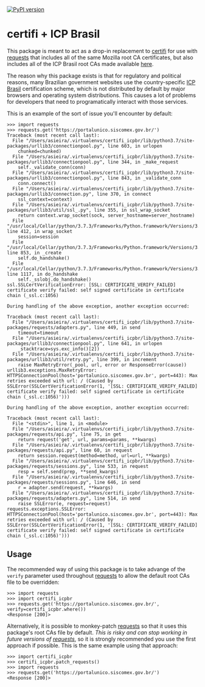 [![PyPI version](https://badge.fury.io/py/certifi_icpbr.svg)](https://badge.fury.io/py/certifi_icpbr)

# certifi + ICP Brasil

This package is meant to act as a drop-in replacement to [certifi](https://pypi.org/project/certifi/) for use with [requests](https://pypi.org/project/requests/) that includes all of the same Mozilla root CA certificates, but also includes all of the ICP Brasil root CAs made available [here](https://www.iti.gov.br/repositorio/84-repositorio/489-certificados-das-acs-da-icp-brasil-arquivo-unico-compactado).

The reason why this package exists is that for regulatory and political reasons, many Brazilian government websites use the country-specific [ICP Brasil](https://www.iti.gov.br/icp-brasil) certification scheme, which is not distributed by default by major browsers and operating system distributions. This causes a lot of problems for developers that need to programatically interact with those services.

This is an example of the sort of issue you'll encounter by default:
```
>>> import requests
>>> requests.get('https://portalunico.siscomex.gov.br/')
Traceback (most recent call last):
  File "/Users/asieira/.virtualenvs/certifi_icpbr/lib/python3.7/site-packages/urllib3/connectionpool.py", line 603, in urlopen
    chunked=chunked)
  File "/Users/asieira/.virtualenvs/certifi_icpbr/lib/python3.7/site-packages/urllib3/connectionpool.py", line 344, in _make_request
    self._validate_conn(conn)
  File "/Users/asieira/.virtualenvs/certifi_icpbr/lib/python3.7/site-packages/urllib3/connectionpool.py", line 843, in _validate_conn
    conn.connect()
  File "/Users/asieira/.virtualenvs/certifi_icpbr/lib/python3.7/site-packages/urllib3/connection.py", line 370, in connect
    ssl_context=context)
  File "/Users/asieira/.virtualenvs/certifi_icpbr/lib/python3.7/site-packages/urllib3/util/ssl_.py", line 355, in ssl_wrap_socket
    return context.wrap_socket(sock, server_hostname=server_hostname)
  File "/usr/local/Cellar/python/3.7.3/Frameworks/Python.framework/Versions/3.7/lib/python3.7/ssl.py", line 412, in wrap_socket
    session=session
  File "/usr/local/Cellar/python/3.7.3/Frameworks/Python.framework/Versions/3.7/lib/python3.7/ssl.py", line 853, in _create
    self.do_handshake()
  File "/usr/local/Cellar/python/3.7.3/Frameworks/Python.framework/Versions/3.7/lib/python3.7/ssl.py", line 1117, in do_handshake
    self._sslobj.do_handshake()
ssl.SSLCertVerificationError: [SSL: CERTIFICATE_VERIFY_FAILED] certificate verify failed: self signed certificate in certificate chain (_ssl.c:1056)

During handling of the above exception, another exception occurred:

Traceback (most recent call last):
  File "/Users/asieira/.virtualenvs/certifi_icpbr/lib/python3.7/site-packages/requests/adapters.py", line 449, in send
    timeout=timeout
  File "/Users/asieira/.virtualenvs/certifi_icpbr/lib/python3.7/site-packages/urllib3/connectionpool.py", line 641, in urlopen
    _stacktrace=sys.exc_info()[2])
  File "/Users/asieira/.virtualenvs/certifi_icpbr/lib/python3.7/site-packages/urllib3/util/retry.py", line 399, in increment
    raise MaxRetryError(_pool, url, error or ResponseError(cause))
urllib3.exceptions.MaxRetryError: HTTPSConnectionPool(host='portalunico.siscomex.gov.br', port=443): Max retries exceeded with url: / (Caused by SSLError(SSLCertVerificationError(1, '[SSL: CERTIFICATE_VERIFY_FAILED] certificate verify failed: self signed certificate in certificate chain (_ssl.c:1056)')))

During handling of the above exception, another exception occurred:

Traceback (most recent call last):
  File "<stdin>", line 1, in <module>
  File "/Users/asieira/.virtualenvs/certifi_icpbr/lib/python3.7/site-packages/requests/api.py", line 75, in get
    return request('get', url, params=params, **kwargs)
  File "/Users/asieira/.virtualenvs/certifi_icpbr/lib/python3.7/site-packages/requests/api.py", line 60, in request
    return session.request(method=method, url=url, **kwargs)
  File "/Users/asieira/.virtualenvs/certifi_icpbr/lib/python3.7/site-packages/requests/sessions.py", line 533, in request
    resp = self.send(prep, **send_kwargs)
  File "/Users/asieira/.virtualenvs/certifi_icpbr/lib/python3.7/site-packages/requests/sessions.py", line 646, in send
    r = adapter.send(request, **kwargs)
  File "/Users/asieira/.virtualenvs/certifi_icpbr/lib/python3.7/site-packages/requests/adapters.py", line 514, in send
    raise SSLError(e, request=request)
requests.exceptions.SSLError: HTTPSConnectionPool(host='portalunico.siscomex.gov.br', port=443): Max retries exceeded with url: / (Caused by SSLError(SSLCertVerificationError(1, '[SSL: CERTIFICATE_VERIFY_FAILED] certificate verify failed: self signed certificate in certificate chain (_ssl.c:1056)')))
```

## Usage

The recommended way of using this package is to take advange of the `verify` parameter used throughout [requests](https://pypi.org/project/requests/) to allow the default root CAs file to be overridden:

```
>>> import requests
>>> import certifi_icpbr
>>> requests.get('https://portalunico.siscomex.gov.br/', verify=certifi_icpbr.where())
<Response [200]>
```

Alternatively, it is possible to monkey-patch [requests](https://pypi.org/project/requests/) so that it uses this package's root CAs file by default. *This is risky and can stop working in future versions of [requests](https://pypi.org/project/requests/)*, so it is strongly recommended you use the first approach if possible. This is the same example using that approach:

```
>>> import certifi_icpbr
>>> certifi_icpbr.patch_requests()
>>> import requests
>>> requests.get('https://portalunico.siscomex.gov.br/')
<Response [200]>
```
 

